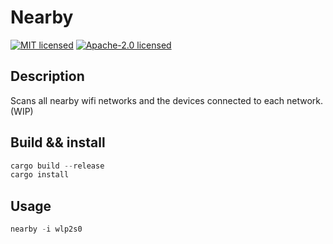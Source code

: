 # Nearby

[![MIT licensed](https://img.shields.io/badge/License-MIT-blue.svg)](./LICENSE-MIT)
[![Apache-2.0 licensed](https://img.shields.io/badge/License-Apache%202.0-blue.svg)](./LICENSE-APACHE)

## Description

Scans all nearby wifi networks and the devices connected to each network. (WIP)

## Build && install

```rust
cargo build --release
cargo install
```

## Usage

```rust
nearby -i wlp2s0
```
